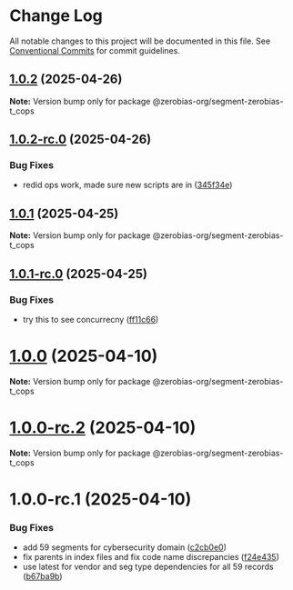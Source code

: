 # Change Log

All notable changes to this project will be documented in this file.
See [Conventional Commits](https://conventionalcommits.org) for commit guidelines.

## [1.0.2](https://github.com/zerobias-org/segment/compare/@zerobias-org/segment-zerobias-t_cops@1.0.2-rc.0...@zerobias-org/segment-zerobias-t_cops@1.0.2) (2025-04-26)

**Note:** Version bump only for package @zerobias-org/segment-zerobias-t_cops





## [1.0.2-rc.0](https://github.com/zerobias-org/segment/compare/@zerobias-org/segment-zerobias-t_cops@1.0.1...@zerobias-org/segment-zerobias-t_cops@1.0.2-rc.0) (2025-04-26)


### Bug Fixes

* redid ops work, made sure new scripts are in ([345f34e](https://github.com/zerobias-org/segment/commit/345f34ec926029dc141943b3e321676adb4a2888))





## [1.0.1](https://github.com/zerobias-org/segment/compare/@zerobias-org/segment-zerobias-t_cops@1.0.1-rc.0...@zerobias-org/segment-zerobias-t_cops@1.0.1) (2025-04-25)

**Note:** Version bump only for package @zerobias-org/segment-zerobias-t_cops





## [1.0.1-rc.0](https://github.com/zerobias-org/segment/compare/@zerobias-org/segment-zerobias-t_cops@1.0.0...@zerobias-org/segment-zerobias-t_cops@1.0.1-rc.0) (2025-04-25)


### Bug Fixes

* try this to see concurrecny ([ff11c66](https://github.com/zerobias-org/segment/commit/ff11c66d67cb9f185098fd640d4139178d29ae22))





# [1.0.0](https://github.com/zerobias-org/segment/compare/@zerobias-org/segment-zerobias-t_cops@1.0.0-rc.2...@zerobias-org/segment-zerobias-t_cops@1.0.0) (2025-04-10)

**Note:** Version bump only for package @zerobias-org/segment-zerobias-t_cops





# [1.0.0-rc.2](https://github.com/zerobias-org/segment/compare/@zerobias-org/segment-zerobias-t_cops@1.0.0-rc.1...@zerobias-org/segment-zerobias-t_cops@1.0.0-rc.2) (2025-04-10)

**Note:** Version bump only for package @zerobias-org/segment-zerobias-t_cops





# 1.0.0-rc.1 (2025-04-10)


### Bug Fixes

* add 59 segments for cybersecurity domain ([c2cb0e0](https://github.com/zerobias-org/segment/commit/c2cb0e0c1f1eabb51d7f5a6ae6db98c1516fcdbe))
* fix parents in index files and fix code name discrepancies ([f24e435](https://github.com/zerobias-org/segment/commit/f24e4352453caaa05074cc6bb66ee8ed21a4f11d))
* use latest for vendor and seg type dependencies for all 59 records ([b67ba9b](https://github.com/zerobias-org/segment/commit/b67ba9bed7a90fad3b084161ebc603b5b35214b8))
